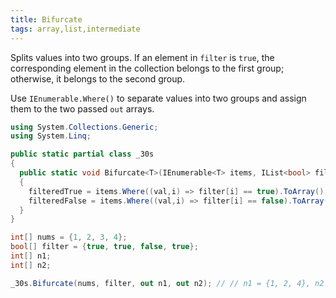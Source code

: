 ```yaml
---
title: Bifurcate
tags: array,list,intermediate
---
```


Splits values into two groups. 
If an element in `filter` is `true`, the corresponding element in the collection belongs to the first group; otherwise, it belongs to the second group.

Use `IEnumerable.Where()` to separate values into two groups and assign them to the two passed `out` arrays.

```csharp
using System.Collections.Generic;
using System.Linq;

public static partial class _30s 
{
  public static void Bifurcate<T>(IEnumerable<T> items, IList<bool> filter, out T [] filteredTrue, out T [] filteredFalse)
  {
    filteredTrue = items.Where((val,i) => filter[i] == true).ToArray();
    filteredFalse = items.Where((val,i) => filter[i] == false).ToArray();
  }
}
```

```csharp
int[] nums = {1, 2, 3, 4};
bool[] filter = {true, true, false, true};
int[] n1;
int[] n2;

_30s.Bifurcate(nums, filter, out n1, out n2); // // n1 = {1, 2, 4}, n2 = {3}
```
